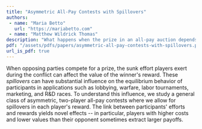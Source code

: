 ```yaml
---
title: "Asymmetric All-Pay Contests with Spillovers"
authors:
 - name: "Maria Betto"
   url: "https://mariabetto.com"
 - name: "Matthew Wildrick Thomas"
description: "What happens when the prize in an all-pay auction depends on players' bids?"
pdf: "/assets/pdfs/papers/asymmetric-all-pay-contests-with-spillovers.pdf"
url_is_pdf: true
---
```


When opposing parties compete for a  prize, the sunk effort players exert during the conflict can affect the value of the winner's reward. These *spillovers* can have substantial influence on the equilibrium behavior of participants in applications such as lobbying, warfare, labor tournaments, marketing, and R&D races. To understand this influence, we study a general class of asymmetric, two-player all-pay contests where we allow for spillovers in each player's reward.  The link between participants' efforts and rewards yields novel effects -- in particular, players with higher costs and lower values than their opponent sometimes extract larger payoffs.